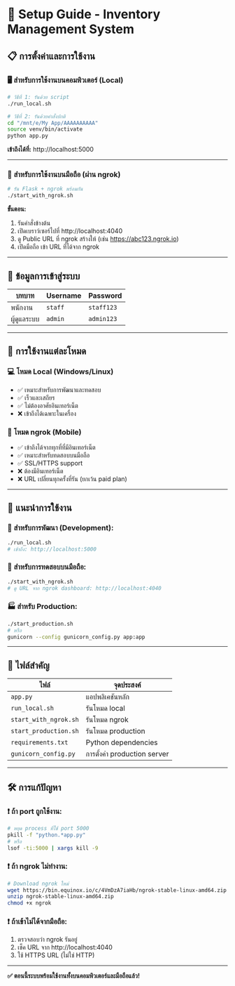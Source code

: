 # 🚀 Setup Guide - Inventory Management System

## 📋 การตั้งค่าและการใช้งาน

### 🖥️ **สำหรับการใช้งานบนคอมพิวเตอร์ (Local)**

```bash
# วิธีที่ 1: รันด้วย script
./run_local.sh

# วิธีที่ 2: รันด้วยคำสั่งปกติ
cd "/mnt/e/My App/AAAAAAAAAA"
source venv/bin/activate
python app.py
```

**เข้าถึงได้ที่:** http://localhost:5000

---

### 📱 **สำหรับการใช้งานบนมือถือ (ผ่าน ngrok)**

```bash
# รัน Flask + ngrok พร้อมกัน
./start_with_ngrok.sh
```

**ขั้นตอน:**
1. รันคำสั่งข้างต้น
2. เปิดเบราว์เซอร์ไปที่ http://localhost:4040
3. ดู Public URL ที่ ngrok สร้างให้ (เช่น https://abc123.ngrok.io)
4. เปิดมือถือ เข้า URL ที่ได้จาก ngrok

---

## 👤 **ข้อมูลการเข้าสู่ระบบ**

| บทบาท | Username | Password |
|---------|----------|----------|
| พนักงาน | `staff` | `staff123` |
| ผู้ดูแลระบบ | `admin` | `admin123` |

---

## 🔧 **การใช้งานแต่ละโหมด**

### 💻 **โหมด Local (Windows/Linux)**
- ✅ เหมาะสำหรับการพัฒนาและทดสอบ
- ✅ เร็วและเสถียร
- ✅ ไม่ต้องอาศัยอินเทอร์เน็ต
- ❌ เข้าถึงได้เฉพาะในเครื่อง

### 📱 **โหมด ngrok (Mobile)**
- ✅ เข้าถึงได้จากทุกที่ที่มีอินเทอร์เน็ต
- ✅ เหมาะสำหรับทดสอบบนมือถือ
- ✅ SSL/HTTPS support
- ❌ ต้องมีอินเทอร์เน็ต
- ❌ URL เปลี่ยนทุกครั้งที่รัน (ยกเว้น paid plan)

---

## 🎯 **แนะนำการใช้งาน**

### 🔄 **สำหรับการพัฒนา (Development):**
```bash
./run_local.sh
# เข้าถึง: http://localhost:5000
```

### 🧪 **สำหรับการทดสอบบนมือถือ:**
```bash
./start_with_ngrok.sh
# ดู URL จาก ngrok dashboard: http://localhost:4040
```

### 🏭 **สำหรับ Production:**
```bash
./start_production.sh
# หรือ
gunicorn --config gunicorn_config.py app:app
```

---

## 📂 **ไฟล์สำคัญ**

| ไฟล์ | จุดประสงค์ |
|------|------------|
| `app.py` | แอปพลิเคชันหลัก |
| `run_local.sh` | รันโหมด local |
| `start_with_ngrok.sh` | รันโหมด ngrok |
| `start_production.sh` | รันโหมด production |
| `requirements.txt` | Python dependencies |
| `gunicorn_config.py` | การตั้งค่า production server |

---

## 🛠️ **การแก้ปัญหา**

### ❗ **ถ้า port ถูกใช้งาน:**
```bash
# หยุด process ที่ใช้ port 5000
pkill -f "python.*app.py"
# หรือ
lsof -ti:5000 | xargs kill -9
```

### ❗ **ถ้า ngrok ไม่ทำงาน:**
```bash
# Download ngrok ใหม่
wget https://bin.equinox.io/c/4VmDzA7iaHb/ngrok-stable-linux-amd64.zip
unzip ngrok-stable-linux-amd64.zip
chmod +x ngrok
```

### ❗ **ถ้าเข้าไม่ได้จากมือถือ:**
1. ตรวจสอบว่า ngrok รันอยู่
2. เช็ค URL จาก http://localhost:4040
3. ใช้ HTTPS URL (ไม่ใช่ HTTP)

---

**✅ ตอนนี้ระบบพร้อมใช้งานทั้งบนคอมพิวเตอร์และมือถือแล้ว!**